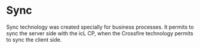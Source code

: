 # Sync

Sync technology was created specially for business processes. It permits to
sync the server side with the icL CP, when the Crossfire technology permits to
sync the client side.